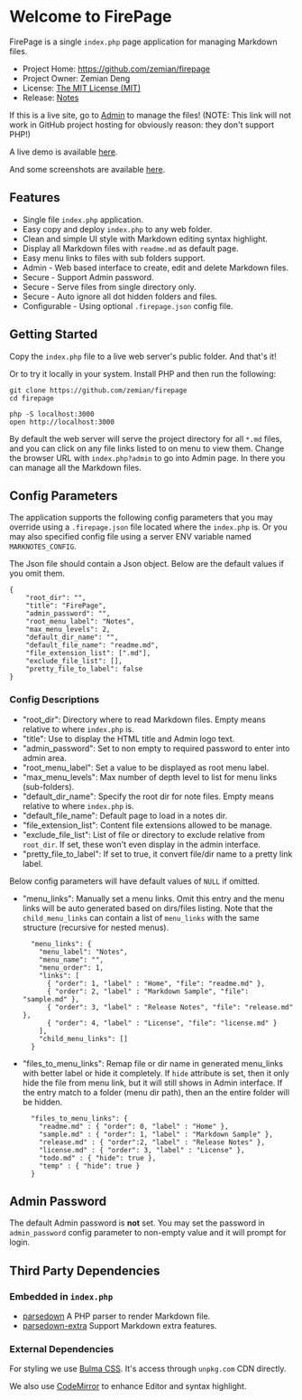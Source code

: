 # Welcome to FirePage

FirePage is a single `index.php` page application for managing Markdown files.

* Project Home: https://github.com/zemian/firepage
* Project Owner: Zemian Deng
* License: [The MIT License (MIT)](index.php?file=license.md)
* Release: [Notes](index.php?file=release.md)

If this is a live site, go to [Admin](index.php?admin) to manage the files!
(NOTE: This link will not work in GitHub project hosting for obviously reason: they don't support PHP!)

A live demo is available [here](https://zemiancodeplayground.000webhostapp.com/firepage/index.php).

And some screenshots are available [here](https://zemian.github.io/2020/11/07/firepage/).

## Features

* Single file `index.php` application.
* Easy copy and deploy `index.php` to any web folder.
* Clean and simple UI style with Markdown editing syntax highlight.
* Display all Markdown files with `readme.md` as default page.
* Easy menu links to files with sub folders support.
* Admin - Web based interface to create, edit and delete Markdown files.
* Secure - Support Admin password.
* Secure - Serve files from single directory only.
* Secure - Auto ignore all dot hidden folders and files.
* Configurable - Using optional `.firepage.json` config file.

## Getting Started

Copy the `index.php` file to a live web server's public folder. And that's it!

Or to try it locally in your system. Install PHP and then run the following:

    git clone https://github.com/zemian/firepage
    cd firepage
    
    php -S localhost:3000
    open http://localhost:3000

By default the web server will serve the project directory for all `*.md` files, and you 
can click on any file links listed to on menu to view them. Change the browser URL with `index.php?admin` to go into Admin page. In there you can manage all the Markdown files.

## Config Parameters

The application supports the following config parameters that you may override using a `.firepage.json` file 
located where the `index.php` is. Or you may also specified config file using a server ENV variable
named `MARKNOTES_CONFIG`.

The Json file should contain a Json object. Below are the default values if you omit them.

```
{
    "root_dir": "",
    "title": "FirePage",
    "admin_password": "",
    "root_menu_label": "Notes",
    "max_menu_levels": 2,
    "default_dir_name": "",
    "default_file_name": "readme.md",
    "file_extension_list": [".md"],
    "exclude_file_list": [],
    "pretty_file_to_label": false
}
```

### Config Descriptions

* "root_dir": Directory where to read Markdown files. Empty means relative to where `index.php` is.
* "title": Use to display the HTML title and Admin logo text.
* "admin_password": Set to non empty to required password to enter into admin area.
* "root_menu_label": Set a value to be displayed as root menu label.
* "max_menu_levels": Max number of depth level to list for menu links (sub-folders).
* "default_dir_name": Specify the root dir for note files. Empty means relative to where `index.php` is.
* "default_file_name": Default page to load in a notes dir.
* "file_extension_list": Content file extensions allowed to be manage.
* "exclude_file_list": List of file or directory to exclude relative from `root_dir`. If set, these won't even display
  in the admin interface.
* "pretty_file_to_label": If set to true, it convert file/dir name to a pretty link label.

Below config parameters will have default values of `NULL` if omitted.

* "menu_links": Manually set a menu links. Omit this entry and the menu links will be auto generated based on 
  dirs/files listing. Note that the `child_menu_links` can contain a list of `menu_links` with the same structure 
  (recursive for nested menus).
    ```  
      "menu_links": {
        "menu_label": "Notes",
        "menu_name": "",
        "menu_order": 1,
        "links": [
          { "order": 1, "label" : "Home", "file": "readme.md" },
          { "order": 2, "label" : "Markdown Sample", "file": "sample.md" },
          { "order": 3, "label" : "Release Notes", "file": "release.md" },
          { "order": 4, "label" : "License", "file": "license.md" }
        ],
        "child_menu_links": []
      }
    ```
* "files_to_menu_links": Remap file or dir name in generated menu_links with better label or hide it completely.
  If `hide` attribute is set, then it only hide the file from menu link, but it will still shows in Admin interface. 
  If the entry match to a folder (menu dir path), then an the entire folder will be hidden.
    ```
      "files_to_menu_links": {
        "readme.md" : { "order": 0, "label" : "Home" },
        "sample.md" : { "order": 1, "label" : "Markdown Sample" },
        "release.md" : { "order":2, "label" : "Release Notes" },
        "license.md" : { "order": 3, "label" : "License" },
        "todo.md" : { "hide": true },
        "temp" : { "hide": true }
      }
    ```

## Admin Password

The default Admin password is **not** set. You may set the password in `admin_password` config parameter 
to non-empty value and it will prompt for login.

## Third Party Dependencies

### Embedded in `index.php`

* [parsedown](https://github.com/erusev/parsedown) A PHP parser to render Markdown file.
* [parsedown-extra](https://github.com/erusev/parsedown-extra) Support Markdown extra features.

### External Dependencies

For styling we use [Bulma CSS](https://unpkg.com/bulma). It's access through `unpkg.com` CDN directly.

We also use [CodeMirror](https://unpkg.com/codemirror) to enhance Editor and syntax highlight.
